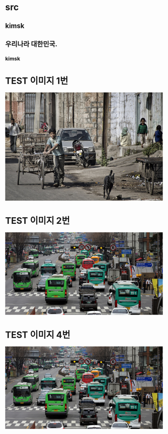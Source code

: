 # src
## kimsk

## 우리나라 대한민국.
### kimsk

# TEST 이미지 1번
![img](./img/image3.jpg)

# TEST 이미지 2번
![img](./bus.jpeg)

# TEST 이미지 4번
![img](./img4/bus.jpeg)

